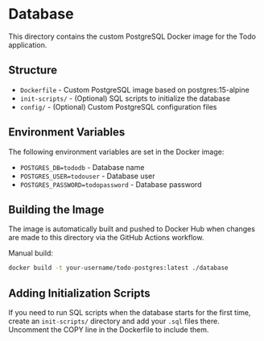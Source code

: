 # Database

This directory contains the custom PostgreSQL Docker image for the Todo application.

## Structure

- `Dockerfile` - Custom PostgreSQL image based on postgres:15-alpine
- `init-scripts/` - (Optional) SQL scripts to initialize the database
- `config/` - (Optional) Custom PostgreSQL configuration files

## Environment Variables

The following environment variables are set in the Docker image:

- `POSTGRES_DB=tododb` - Database name
- `POSTGRES_USER=todouser` - Database user
- `POSTGRES_PASSWORD=todopassword` - Database password

## Building the Image

The image is automatically built and pushed to Docker Hub when changes are made to this directory via the GitHub Actions workflow.

Manual build:
```bash
docker build -t your-username/todo-postgres:latest ./database
```

## Adding Initialization Scripts

If you need to run SQL scripts when the database starts for the first time, create an `init-scripts/` directory and add your `.sql` files there. Uncomment the COPY line in the Dockerfile to include them.